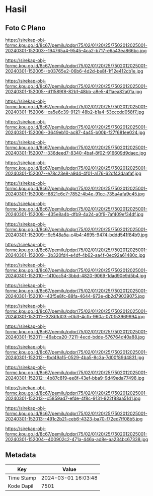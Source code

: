# Hasil

## Foto C Plano

https://sirekap-obj-formc.kpu.go.id/8c67/pemilu/pdpr/75/02/01/20/25/7502012025001-20240301-152003--194765a4-9545-4ca2-b717-e6a43ea866bc.jpg

https://sirekap-obj-formc.kpu.go.id/8c67/pemilu/pdpr/75/02/01/20/25/7502012025001-20240301-152005--b03765e2-06b6-4d2d-be8f-1f12e412cb1e.jpg

https://sirekap-obj-formc.kpu.go.id/8c67/pemilu/pdpr/75/02/01/20/25/7502012025001-20240301-152005--d11589f8-82b1-48bb-a8e5-4f1aea82a01a.jpg

https://sirekap-obj-formc.kpu.go.id/8c67/pemilu/pdpr/75/02/01/20/25/7502012025001-20240301-152006--ca5e6c39-9121-48b2-b1a4-53cccdd058f7.jpg

https://sirekap-obj-formc.kpu.go.id/8c67/pemilu/pdpr/75/02/01/20/25/7502012025001-20240301-152006--3649eb10-ac87-4a45-b00b-f27f681ee024.jpg

https://sirekap-obj-formc.kpu.go.id/8c67/pemilu/pdpr/75/02/01/20/25/7502012025001-20240301-152007--336deed7-8340-4baf-8f02-916609d9daec.jpg

https://sirekap-obj-formc.kpu.go.id/8c67/pemilu/pdpr/75/02/01/20/25/7502012025001-20240301-152007--e78c23e8-a9d4-4f01-a176-62df43daafaf.jpg

https://sirekap-obj-formc.kpu.go.id/8c67/pemilu/pdpr/75/02/01/20/25/7502012025001-20240301-152008--8821c6c7-7852-4b4e-91cc-735a4afa9c45.jpg

https://sirekap-obj-formc.kpu.go.id/8c67/pemilu/pdpr/75/02/01/20/25/7502012025001-20240301-152008--435e8a4b-dfb9-4a24-a0f9-7af409ef34df.jpg

https://sirekap-obj-formc.kpu.go.id/8c67/pemilu/pdpr/75/02/01/20/25/7502012025001-20240301-152009--9c548a5a-c4b4-4695-9474-bddd541f84b9.jpg

https://sirekap-obj-formc.kpu.go.id/8c67/pemilu/pdpr/75/02/01/20/25/7502012025001-20240301-152009--3b320fd4-e4df-4b62-aa4f-0ec92a61480c.jpg

https://sirekap-obj-formc.kpu.go.id/8c67/pemilu/pdpr/75/02/01/20/25/7502012025001-20240301-152010--1410cc54-3bbd-4820-9069-1dad90e9d5b4.jpg

https://sirekap-obj-formc.kpu.go.id/8c67/pemilu/pdpr/75/02/01/20/25/7502012025001-20240301-152010--43f5e8fc-88fa-4644-973e-db2d79039075.jpg

https://sirekap-obj-formc.kpu.go.id/8c67/pemilu/pdpr/75/02/01/20/25/7502012025001-20240301-152011--328b1d03-e0b3-4cfb-960a-070f53969994.jpg

https://sirekap-obj-formc.kpu.go.id/8c67/pemilu/pdpr/75/02/01/20/25/7502012025001-20240301-152011--46abca20-7211-4ecd-bdde-576764d40a88.jpg

https://sirekap-obj-formc.kpu.go.id/8c67/pemilu/pdpr/75/02/01/20/25/7502012025001-20240301-152012--fbd49a15-0529-4ba5-8c3a-7d00f89d4831.jpg

https://sirekap-obj-formc.kpu.go.id/8c67/pemilu/pdpr/75/02/01/20/25/7502012025001-20240301-152012--4b87c819-ee8f-43ef-bba9-9d49eda77498.jpg

https://sirekap-obj-formc.kpu.go.id/8c67/pemilu/pdpr/75/02/01/20/25/7502012025001-20240301-152013--c5859ad7-efde-4f8c-9131-922f88aa51d1.jpg

https://sirekap-obj-formc.kpu.go.id/8c67/pemilu/pdpr/75/02/01/20/25/7502012025001-20240301-152013--491c2b21-ceb6-4323-ba70-f72ed7ff08b5.jpg

https://sirekap-obj-formc.kpu.go.id/8c67/pemilu/pdpr/75/02/01/20/25/7502012025001-20240301-152004--400902c2-471a-446a-ad8e-aa234bc67338.jpg


## Metadata

| Key        | Value               |
| ---------- | ------------------- |
| Time Stamp | 2024-03-01 16:03:48 |
| Kode Dapil | 7501                |



